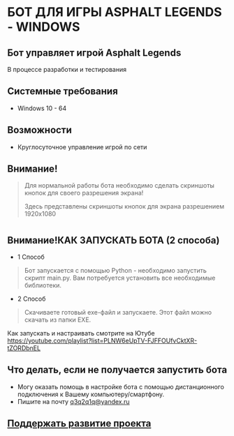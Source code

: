 # БОТ ДЛЯ ИГРЫ ASPHALT LEGENDS - WINDOWS
## Бот управляет игрой Asphalt Legends

В процессе разработки и тестирования

## Системные требования

- Windows 10 - 64


## Возможности

- Круглосуточное управление игрой по сети 

## Внимание!

> Для нормальной работы бота
> необходимо сделать скриншоты кнопок
> для своего разрешения экрана!
> 
> Здесь представлены скриншоты кнопок
> для экрана разрешением 1920х1080
#
#
## Внимание!КАК ЗАПУСКАТЬ БОТА (2 способа)
- 1 Способ
> Бот запускается с помощью Python - необходимо запустить скрипт main.py. 
Вам потребуется установить все необходимые библиотеки.
- 2 Способ
> Скачиваете готовый exe-файл и запускаете. Этот файл можно скачать из папки EXE.

Как запускать и настраивать смотрите на Ютубе
https://youtube.com/playlist?list=PLNW6eUpTV-FJFFOUfvCktXR-tZORDbnEL

## Что делать, если не получается запустить бота
- Могу оказать помощь в настройке бота с помощью дистанционного подключения к Вашему компьютеру/смартфону.
- Пишите на почту q3q2q1q@yandex.ru

## [Поддержать развитие проекта](https://www.donationalerts.com/r/autopilotyoutube)
